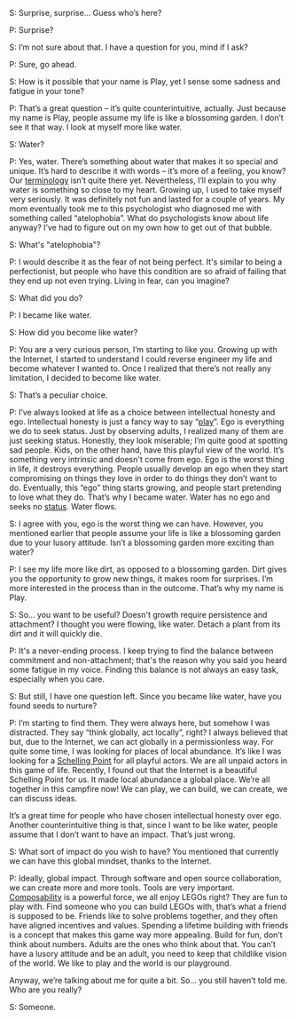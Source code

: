S: Surprise, surprise… Guess who’s here?

P: Surprise?

S: I’m not sure about that. I have a question for you, mind if I ask?

P: Sure, go ahead.

S: How is it possible that your name is Play, yet I sense some sadness and fatigue in your tone?

P: That’s a great question – it’s quite counterintuitive, actually. Just because my name is Play, people assume my life is like a blossoming garden. I don’t see it that way. I look at myself more like water.

S: Water?

P: Yes, water. There’s something about water that makes it so special and unique. It’s hard to describe it with words – it’s more of a feeling, you know? Our [terminology](https://jzhao.xyz/thoughts/terminology/) isn’t quite there yet. Nevertheless, I’ll explain to you why water is something so close to my heart. Growing up, I used to take myself very seriously. It was definitely not fun and lasted for a couple of years. My mom eventually took me to this psychologist who diagnosed me with something called “atelophobia”. What do psychologists know about life anyway? I’ve had to figure out on my own how to get out of that bubble.

S: What's "atelophobia"?

P: I would describe it as the fear of not being perfect. It's similar to being a perfectionist, but people who have this condition are so afraid of failing that they end up not even trying. Living in fear, can you imagine?

S: What did you do?

P: I became like water.

S: How did you become like water?

P: You are a very curious person, I’m starting to like you. Growing up with the Internet, I started to understand I could reverse engineer my life and become whatever I wanted to. Once I realized that there’s not really any limitation, I decided to become like water.

S: That’s a peculiar choice.

P: I’ve always looked at life as a choice between intellectual honesty and ego. Intellectual honesty is just a fancy way to say “[play](https://jzhao.xyz/thoughts/Jestermaxxing)”. Ego is everything we do to seek status. Just by observing adults, I realized many of them are just seeking status. Honestly, they look miserable; I’m quite good at spotting sad people. Kids, on the other hand, have this playful view of the world. It’s something very intrinsic and doesn't come from ego. Ego is the worst thing in life, it destroys everything. People usually develop an ego when they start compromising on things they love in order to do things they don’t want to do. Eventually, this “ego” thing starts growing, and people start pretending to love what they do. That’s why I became water. Water has no ego and seeks no [status](https://twitter.com/NavalismHQ/status/1557575533730430976). Water flows.

S: I agree with you, ego is the worst thing we can have. However, you mentioned earlier that people assume your life is like a blossoming garden due to your lusory attitude. Isn’t a blossoming garden more exciting than water?

P: I see my life more like dirt, as opposed to a blossoming garden. Dirt gives you the opportunity to grow new things, it makes room for surprises. I’m more interested in the process than in the outcome. That’s why my name is Play.

S: So... you want to be useful? Doesn't growth require persistence and attachment? I thought you were flowing, like water. Detach a plant from its dirt and it will quickly die.

P: It's a never-ending process. I keep trying to find the balance between commitment and non-attachment; that's the reason why you said you heard some fatigue in my voice. Finding this balance is not always an easy task, especially when you care.

S: But still, I have one question left. Since you became like water, have you found seeds to nurture?

P: I’m starting to find them. They were always here, but somehow I was distracted. They say “think globally, act locally”, right? I always believed that but, due to the Internet, we can act globally in a permissionless way. For quite some time, I was looking for places of local abundance. It’s like I was looking for a [Schelling Point](https://en.wikipedia.org/wiki/Focal_point_(game_theory)) for all playful actors. We are all unpaid actors in this game of life. Recently, I found out that the Internet is a beautiful Schelling Point for us. It made local abundance a global place. We’re all together in this campfire now! We can play, we can build, we can create, we can discuss ideas. 

It’s a great time for people who have chosen intellectual honesty over ego. Another counterintuitive thing is that, since I want to be like water, people assume that I don’t want to have an impact. That’s just wrong. 

S: What sort of impact do you wish to have? You mentioned that currently we can have this global mindset, thanks to the Internet.

P: Ideally, global impact. Through software and open source collaboration, we can create more and more tools. Tools are very important. [Composability](https://medium.com/building-the-metaverse/composability-is-the-most-powerful-creative-force-in-the-universe-e82e3dd83ccd) is a powerful force, we all enjoy LEGOs right? They are fun to play with. Find someone who you can build LEGOs with, that’s what a friend is supposed to be. Friends like to solve problems together, and they often have aligned incentives and values. Spending a lifetime building with friends is a concept that makes this game way more appealing. Build for fun, don’t think about numbers. Adults are the ones who think about that. You can’t have a lusory attitude and be an adult, you need to keep that childlike vision of the world. We like to play and the world is our playground. 

Anyway, we’re talking about me for quite a bit. So… you still haven’t told me. Who are you really?

S: Someone.
